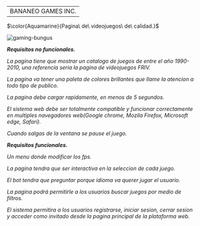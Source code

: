 <table><tr><td>BANANEO GAMES INC.</td></tr></table>

$\color{Aquamarine}{Pagina\ de\ videojuegos\ de\ calidad.}$

![gaming-bungus](https://github.com/user-attachments/assets/c839ddc9-31dd-4b57-b839-55558b1445c9)

<strong><em>Requisitos no funcionales.</em></strong>

<em>La pagina tiene que mostrar un catalogo de juegos de entre el año 1990-2010, una referencia seria la pagina de videojuegos FRIV.</em>

<em>La pagina va tener una paleta de colores brillantes que llame la atencion a todo tipo de publico.</em>

<em>La pagina debe cargar rapidamente, en menos de 5 segundos.</em>

<em>El sistema web debe ser totalmente compatible y funcionar correctamente en multiples navegadores web(Google chrome, Mozila Firefox, Microsoft edge, Safari).</em>

<em>Cuando salgas de la ventana se pause el juego.</em>

<strong><em>Requisitos funcionales.</em></strong>

<em>Un menu donde modificar los fps.</em>

<em>La pagina tendra que ser interactiva en la seleccion de cada juego.</em>

<em>El bot tendra que preguntar porque idioma va querer jugar el usuario.</em>

<em>La pagina podrá permitirle a los usuarios buscar juegos por medio de filtros.</em>

<em>El sistema permitira a los usuarios registrarse, iniciar sesion, cerrar sesion y acceder como invitado desde la pagina principal  de la plataforma web.</em>
